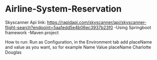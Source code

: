 # Airline-System-Reservation

Skyscanner Api link: https://rapidapi.com/skyscanner/api/skyscanner-flight-search?endpoint=5aa1edd5e4b06ec3937b23f0
-Using Springboot framework
-Maven project

How to run:
Run as Configuration, in the Environment tab add placeName and value as you want, so for example
Name   			Value
placeName      Charlotte Douglas
